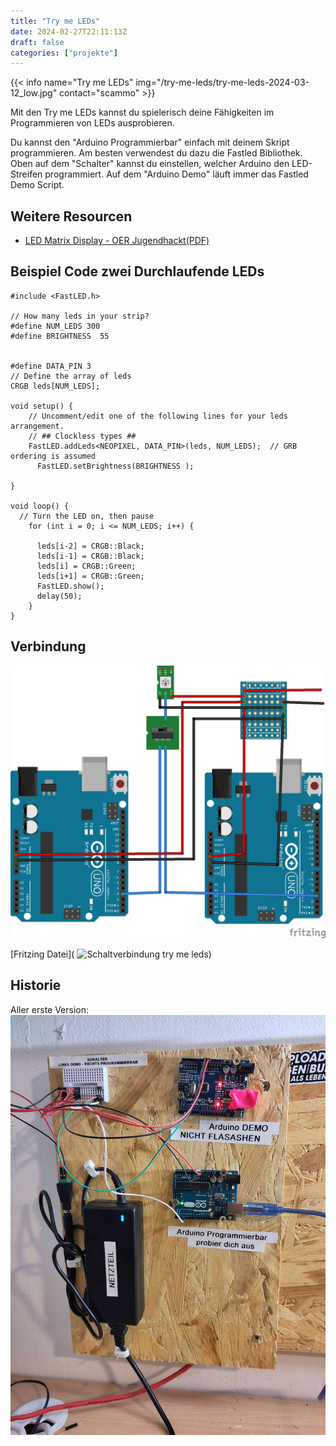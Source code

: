 ```yaml
---
title: "Try me LEDs"
date: 2024-02-27T22:11:13Z
draft: false
categories: ["projekte"]
---
```


{{< info name="Try me LEDs" img="/try-me-leds/try-me-leds-2024-03-12_low.jpg" contact="scammo" >}}


Mit den Try me LEDs kannst du spielerisch deine Fähigkeiten im Programmieren von LEDs ausprobieren.

Du kannst den "Arduino Programmierbar" einfach mit deinem Skript programmieren. Am besten verwendest du dazu die Fastled Bibliothek. Oben auf dem "Schalter" kannst du einstellen, welcher Arduino den LED-Streifen programmiert. Auf dem "Arduino Demo" läuft immer das Fastled Demo Script.

## Weitere Resourcen

- [LED Matrix Display - OER Jugendhackt(PDF)](https://cloud.okfn.de/s/qzJcxZf8WF97EKb?dir=undefined&openfile=79765)

## Beispiel Code zwei Durchlaufende LEDs

```
#include <FastLED.h>

// How many leds in your strip?
#define NUM_LEDS 300
#define BRIGHTNESS  55


#define DATA_PIN 3
// Define the array of leds
CRGB leds[NUM_LEDS];

void setup() { 
    // Uncomment/edit one of the following lines for your leds arrangement.
    // ## Clockless types ##
    FastLED.addLeds<NEOPIXEL, DATA_PIN>(leds, NUM_LEDS);  // GRB ordering is assumed
      FastLED.setBrightness(BRIGHTNESS );

}

void loop() { 
  // Turn the LED on, then pause
    for (int i = 0; i <= NUM_LEDS; i++) {

      leds[i-2] = CRGB::Black;
      leds[i-1] = CRGB::Black;
      leds[i] = CRGB::Green;
      leds[i+1] = CRGB::Green;
      FastLED.show();
      delay(50);
    }
}
```

## Verbindung

![Schaltverbindung try me leds](/try-me-leds/try-me-leds_Steckplatine.png)

[Fritzing Datei](
![Schaltverbindung try me leds](/try-me-leds/try-me-leds.fzz))

## Historie

Aller erste Version:
![Aller erste Version Try me leds](/try-me-leds/try_me_leds_1.jpg)